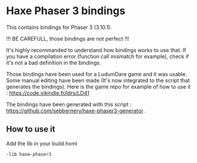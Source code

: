 # Haxe Phaser 3 bindings

This contains bindings for Phaser 3 (3.10.1).

!!! BE CAREFULL, those bindings are not perfect !!!

It's highly recommanded to understand how bindings works to use that. If you have a compilation error (function call mismatch for example), check if it's not a bad definition in the bindings.

Those bindings have been used for a LudumDare game and it was usable. Some manual editing have been made (It's now integrated to the script that generates the bindings).
Here is the game repo for example of how to use it : https://code.vikindie.fr/ldrs/LD41

The bindings have been generated with this script : https://github.com/sebbernery/haxe-phaser3-generator .

## How to use it

Add the lib in your build.hxml

```
-lib haxe-phaser3
```

